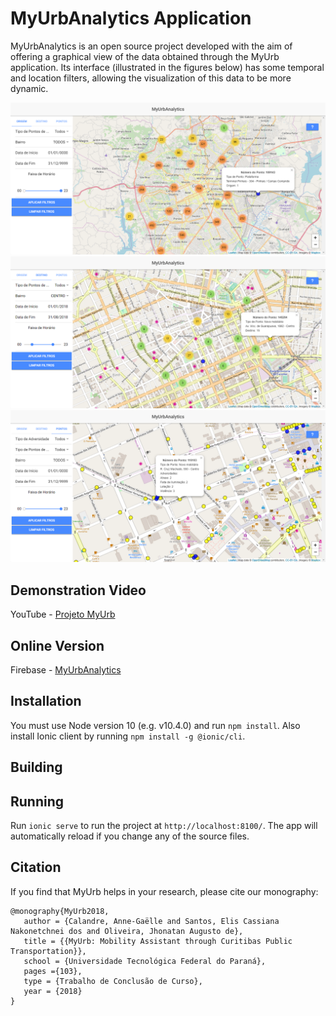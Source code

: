 # MyUrbAnalytics Application
MyUrbAnalytics is an open source project developed with the aim of offering a graphical view of the data obtained through the MyUrb application.
Its interface (illustrated in the figures below) has some temporal and location filters, allowing the visualization of this data to be more dynamic.

![](https://github.com/ecassiana/myurbanalytics/blob/master/myurbanalytics_prints/tela_origem.png?raw=true)
![](https://github.com/ecassiana/myurbanalytics/blob/master/myurbanalytics_prints/tela_destino.png?raw=true)
![](https://github.com/ecassiana/myurbanalytics/blob/master/myurbanalytics_prints/tela_pontos.png?raw=true)

## Demonstration Video
YouTube - [Projeto MyUrb](https://youtu.be/VPC1_T9JgcI)

## Online Version
Firebase - [MyUrbAnalytics](https://myurbanalytics.firebaseapp.com/)

## Installation
You must use Node version 10 (e.g. v10.4.0)  and run `npm install`. Also install Ionic client by running `npm install -g @ionic/cli`.

## Building


## Running
Run `ionic serve` to run the project at `http://localhost:8100/`. The app will automatically reload if you change any of the source files.

## Citation
If you find that MyUrb helps in your research, please cite our monography:

```
@monography{MyUrb2018,
   author = {Calandre, Anne-Gaëlle and Santos, Elis Cassiana Nakonetchnei dos and Oliveira, Jhonatan Augusto de},
   title = {{MyUrb: Mobility Assistant through Curitibas Public Transportation}},
   school = {Universidade Tecnológica Federal do Paraná},
   pages ={103},
   type = {Trabalho de Conclusão de Curso},
   year = {2018}
}